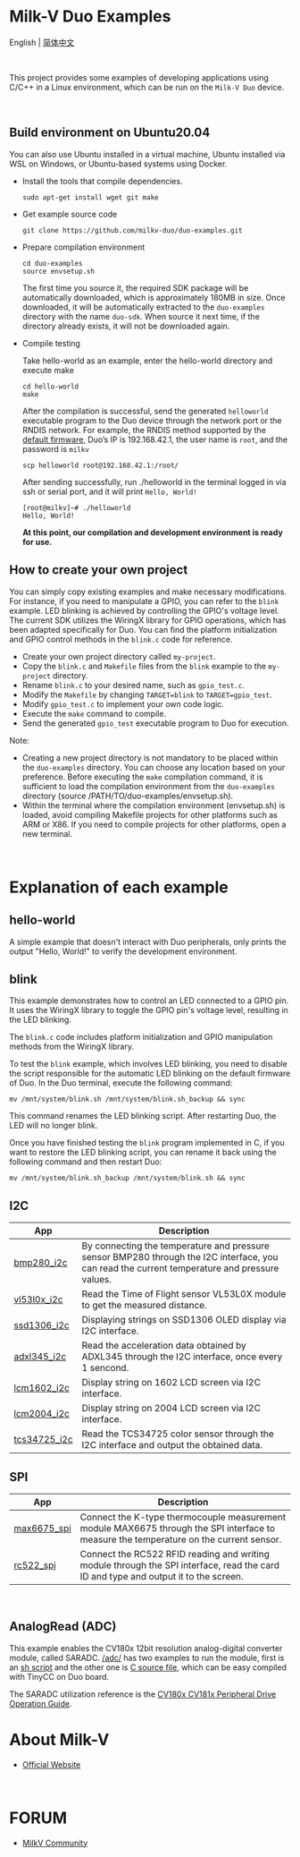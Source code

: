 # Milk-V Duo Examples
English | [简体中文](./README-zh.md)

<br>

This project provides some examples of developing applications using C/C++ in a Linux environment, which can be run on the `Milk-V Duo` device.

<br>

## Build environment on Ubuntu20.04

You can also use Ubuntu installed in a virtual machine, Ubuntu installed via WSL on Windows, or Ubuntu-based systems using Docker.

- Install the tools that compile dependencies.
  ```
  sudo apt-get install wget git make
  ```
- Get example source code
  ```
  git clone https://github.com/milkv-duo/duo-examples.git
  ```

- Prepare compilation environment
  ```
  cd duo-examples
  source envsetup.sh
  ```
  The first time you source it, the required SDK package will be automatically downloaded, which is approximately 180MB in size. Once downloaded, it will be automatically extracted to the `duo-examples` directory with the name `duo-sdk`. When source it next time, if the directory already exists, it will not be downloaded again.

- Compile testing  

  Take hello-world as an example, enter the hello-world directory and execute make
  ```
  cd hello-world
  make
  ```
  After the compilation is successful, send the generated `helloworld` executable program to the Duo device through the network port or the RNDIS network. For example, the RNDIS method supported by the [default firmware](https://github.com/milkv-duo/duo-buildroot-sdk/releases), Duo’s IP is 192.168.42.1, the user name is `root`, and the password is `milkv`
  ```
  scp helloworld root@192.168.42.1:/root/
  ```
  After sending successfully, run ./helloworld in the terminal logged in via ssh or serial port, and it will print `Hello, World!`
  ```
  [root@milkv]~# ./helloworld
  Hello, World!
  ```
  **At this point, our compilation and development environment is ready for use.**

## How to create your own project

You can simply copy existing examples and make necessary modifications. For instance, if you need to manipulate a GPIO, you can refer to the `blink` example. LED blinking is achieved by controlling the GPIO's voltage level. The current SDK utilizes the WiringX library for GPIO operations, which has been adapted specifically for Duo. You can find the platform initialization and GPIO control methods in the `blink.c` code for reference.

- Create your own project directory called `my-project`.
- Copy the `blink.c` and `Makefile` files from the `blink` example to the `my-project` directory.
- Rename `blink.c` to your desired name, such as `gpio_test.c`.
- Modify the `Makefile` by changing `TARGET=blink` to `TARGET=gpio_test`.
- Modify `gpio_test.c` to implement your own code logic.
- Execute the `make` command to compile.
- Send the generated `gpio_test` executable program to Duo for execution.
  
Note:

- Creating a new project directory is not mandatory to be placed within the `duo-examples` directory. You can choose any location based on your preference. Before executing the `make` compilation command, it is sufficient to load the compilation environment from the `duo-examples` directory (source /PATH/TO/duo-examples/envsetup.sh).
- Within the terminal where the compilation environment (envsetup.sh) is loaded, avoid compiling Makefile projects for other platforms such as ARM or X86. If you need to compile projects for other platforms, open a new terminal.

<br>

# Explanation of each example

## hello-world

A simple example that doesn't interact with Duo peripherals, only prints the output "Hello, World!" to verify the development environment.

## blink

This example demonstrates how to control an LED connected to a GPIO pin. It uses the WiringX library to toggle the GPIO pin's voltage level, resulting in the LED blinking.  

The `blink.c` code includes platform initialization and GPIO manipulation methods from the WiringX library.

To test the `blink` example, which involves LED blinking, you need to disable the script responsible for the automatic LED blinking on the default firmware of Duo. In the Duo terminal, execute the following command:
```
mv /mnt/system/blink.sh /mnt/system/blink.sh_backup && sync
```
This command renames the LED blinking script. After restarting Duo, the LED will no longer blink.

Once you have finished testing the `blink` program implemented in C, if you want to restore the LED blinking script, you can rename it back using the following command and then restart Duo:
```
mv /mnt/system/blink.sh_backup /mnt/system/blink.sh && sync
```

## I2C

App|Description
---|---
[bmp280_i2c](i2c/bmp280_i2c) | By connecting the temperature and pressure sensor BMP280 through the I2C interface, you can read the current temperature and pressure values.
[vl53l0x_i2c](i2c/vl53l0x_i2c) | Read the Time of Flight sensor VL53L0X module to get the measured distance.
[ssd1306_i2c](i2c/ssd1306_i2c) | Displaying strings on SSD1306 OLED display via I2C interface.
[adxl345_i2c](i2c/adxl345_i2c) | Read the acceleration data obtained by ADXL345 through the I2C interface, once every 1 sencond.
[lcm1602_i2c](i2c/lcm1602_i2c) | Display string on 1602 LCD screen via I2C interface.
[lcm2004_i2c](i2c/lcm2004_i2c) | Display string on 2004 LCD screen via I2C interface.
[tcs34725_i2c](i2c/tcs34725_i2c) | Read the TCS34725 color sensor through the I2C interface and output the obtained data.

## SPI

App|Description
---|---
[max6675_spi](spi/max6675_spi) | Connect the K-type thermocouple measurement module MAX6675 through the SPI interface to measure the temperature on the current sensor.
[rc522_spi](spi/rc522_spi) | Connect the RC522 RFID reading and writing module through the SPI interface, read the card ID and type and output it to the screen.

<br>

## AnalogRead (ADC)

This example enables the CV180x 12bit resolution analog-digital converter module, called SARADC. [/adc/](/adc) has two examples to run the module, first is an [sh script](adc/adcRead.sh) and the other one is [C source file](adc/adcRead.c), which can be easy compiled with TinyCC on Duo board.

The SARADC utilization reference is the [CV180x CV181x Peripheral Drive Operation Guide](adc/PeripheralDriverOperationGuide_en.pdf).

# About Milk-V

- [Official Website](https://milkv.io/)

<br>

# FORUM
- [MilkV Community](https://community.milkv.io/)
